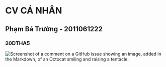 # CV CÁ NHÂN
## Phạm Bá Trường - 2011061222
### 20DTHA5
![Screenshot of a comment on a GitHub issue showing an image, added in the Markdown, of an Octocat smiling and raising a tentacle.](https://vnw-img-cdn.popsww.com/api/v2/containers/file2/cms_topic/doraemons9_04_thumbnailtitle-34c529eff5b7-1609395196058-lnUOAYKO.png?v=0)